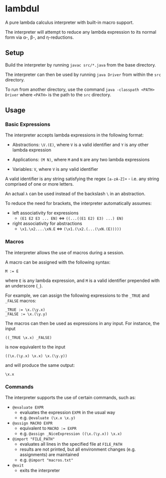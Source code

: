 # lambdul
A pure lambda calculus interpreter with built-in macro support.

The interpreter will attempt to reduce any lambda expression to its normal form via α-, β-, and η-reductions.

## Setup
Build the interpreter by running `javac src/*.java` from the base directory.

The interpreter can then be used by running `java Driver` from within the `src` directory.

To run from another directory, use the command `java -classpath <PATH> Driver` where `<PATH>` is the path to the `src` directory.

## Usage

### Basic Expressions
The interpreter accepts lambda expressions in the following format:

* Abstractions: `\V.(E)`, where `V` is a valid identifier and `Y` is any other lambda expression

* Applications: `(M N)`, where `M` and `N` are any two lambda expressions

* Variables: `V`, where `V` is any valid identifier

A valid identifier is any string satisfying the regex `[a-zA-Z]+` - i.e. any string comprised of one or more letters.

An actual `λ` can be used instead of the backslash `\` in an abstraction.

To reduce the need for brackets, the interpreter automatically assumes:

* left associativity for expressions
    * `(E1 E2 E3 ... EN)` <=> `((...((E1 E2) E3) ...) EN)`
* right associativity for abstractions
    * `\x1.\x2....\xN.E` <=> `(\x1.(\x2.(...(\xN.(E)))))`

### Macros
The interpreter allows the use of macros during a session.

A macro can be assigned with the following syntax:

`M := E`

where `E` is any lambda expression, and `M` is a valid identifier prepended with an underscore (`_`).

For example, we can assign the following expressions to the `_TRUE` and `_FALSE` macros:

```
_TRUE := \x.(\y.x)
_FALSE := \x.(\y.y)
```

The macros can then be used as expressions in any input. For instance, the input

```
((_TRUE \x.x) _FALSE)
```

is now equivalent to the input

```
((\x.(\y.x) \x.x) \x.(\y.y))
```

and will produce the same output:

```
\x.x
```

### Commands
The interpreter supports the use of certain commands, such as:

* `@evaluate EXPR`
    * evaluates the expression `EXPR` in the usual way
    * e.g. `@evaluate (\x.x \x.y)`
* `@assign MACRO EXPR`
    * equivalent to `MACRO := EXPR`
    * e.g. `@assign _NiceExpression ((\x.(\y.x)) \x.x)`
* `@import "FILE_PATH"`
    * evaluates all lines in the specified file at `FILE_PATH`
    * results are not printed, but all environment changes (e.g. assignments) are maintained
    * e.g. `@import "macros.txt"`
* `@exit`
    * exits the interpreter
